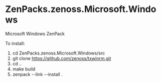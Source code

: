 ZenPacks.zenoss.Microsoft.Windows
=================================

Microsoft Windows ZenPack

To install:

1. cd ZenPacks.zenoss.Microsoft.Windows/src
2. git clone https://github.com/zenoss/txwinrm.git
3. cd ..
4. make build
5. zenpack --link --install .
 